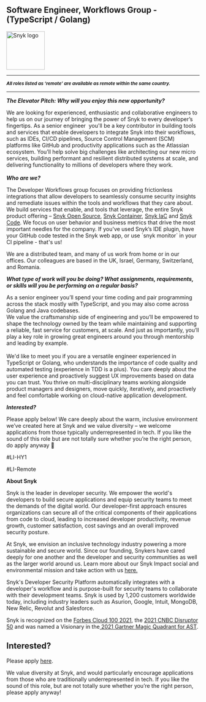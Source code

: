 Software Engineer, Workflows Group - (TypeScript / Golang)
---

<img src="https://res.cloudinary.com/snyk/image/upload/v1537345894/press-kit/brand/logo-black.png" width="100" alt="Snyk logo" />

<hr>
<p><em><strong><sub>All roles listed as ‘remote’ are available as remote within the same country.</sub></strong></em></p>
<hr>
<p><strong><em>The Elevator Pitch: Why will you enjoy this new opportunity?</em></strong></p>
<p><span style="font-weight: 400;">We are looking for experienced, enthusiastic and collaborative engineers to help us on our journey of bringing the power of Snyk to every developer’s fingertips. As a senior engineer&nbsp; you'll be a key contributor in building tools and services that enable developers to integrate Snyk into their workflows, such as IDEs, CI/CD pipelines, Source Control Management (SCM) platforms like GitHub and productivity applications such as the Atlassian ecosystem. You’ll help solve big challenges like architecting our new micro services, building performant and resilient distributed systems at scale, and delivering functionality to millions of developers where they work. </span><span style="font-weight: 400;"><br></span><span style="font-weight: 400;"><br></span><strong><em>Who are we?</em></strong></p>
<p><span style="font-weight: 400;">The Developer Workflows group focuses on providing frictionless integrations that allow developers to seamlessly consume security insights and remediate issues within the tools and workflows that they care about.&nbsp; We build services that enable, and tools that leverage, the entire Snyk product offering – </span><a href="https://snyk.io/product/open-source-security-management/"><span style="font-weight: 400;">Snyk Open Source</span></a><span style="font-weight: 400;">, </span><a href="https://snyk.io/product/container-vulnerability-management/"><span style="font-weight: 400;">Snyk Container</span></a><span style="font-weight: 400;">, </span><a href="https://snyk.io/product/infrastructure-as-code-security/"><span style="font-weight: 400;">Snyk IaC</span></a><span style="font-weight: 400;"> and </span><a href="https://snyk.io/product/snyk-code/"><span style="font-weight: 400;">Snyk Code</span></a><span style="font-weight: 400;">. We focus on user behavior and business metrics that drive the most important needles for the company. If you've used Snyk’s IDE plugin, have your GitHub code tested in the Snyk web app, or use `</span><span style="font-weight: 400;">snyk monitor</span><span style="font-weight: 400;">` in your CI pipeline - that's us!</span></p>
<p><span style="font-weight: 400;">We are a distributed team, and many of us work from home or in our offices. Our colleagues are based in the UK, Israel, Germany, Switzerland, and Romania.&nbsp;</span></p>
<p><span style="font-weight: 400;"><strong><em>What type of work will you be doing? What assignments, requirements, or skills will you be performing on a regular basis?</em></strong></span></p>
<p><span style="font-weight: 400;">As a senior engineer you’ll spend your time coding and pair programming across the stack mostly with TypeScript, and you may also come across Golang and Java codebases. <br>We value the craftsmanship side of engineering and you’ll be empowered to shape the technology owned by the team while maintaining and supporting a reliable, fast service for customers, at scale. And just as importantly, you’ll play a key role in growing great engineers around you through mentorship and leading by example. <br><br>We'd like to meet you if you are a versatile engineer experienced in TypeScript or Golang, who understands the importance of code quality and automated testing (experience in TDD is a plus). You care deeply about the user experience and proactively suggest UX improvements based on data you can trust. You thrive on multi-disciplinary teams working alongside product managers and designers, move quickly, iteratively, and proactively and feel comfortable working on cloud-native application development.</span></p>
<p><em><strong>Interested?</strong></em></p>
<p><span style="font-weight: 400;">Please apply below! We care deeply about the warm, inclusive environment we’ve created here at Snyk and we value diversity – we welcome applications from those typically underrepresented in tech. If you like the sound of this role but are not totally sure whether you’re the right person, do apply anyway 🙂</span></p>
<p><span style="font-weight: 400;">#LI-HY1<br></span></p>
<p><span style="font-weight: 400;">#LI-Remote</span></p><div class="content-conclusion"><p><strong>About Snyk</strong></p>
<p><span style="font-weight: 400;">Snyk is the leader in developer security. We empower the world's developers to build secure applications and equip security teams to meet the demands of the digital world. Our developer-first approach ensures organizations can secure all of the critical components of their applications from code to cloud, leading to increased developer productivity, revenue growth, customer satisfaction, cost savings and an overall improved security posture.&nbsp;</span></p>
<p><span style="font-weight: 400;">At Snyk, we envision an inclusive technology industry powering a more sustainable and secure world.</span> <span style="font-weight: 400;">Since our founding, Snykers have cared deeply for one another and the developer and security communities as well as the larger world around us. Learn more about our Snyk Impact social and environmental mission and take action with us </span><a href="https://snyk.io/about/snyk-impact/"><span style="font-weight: 400;">here.</span></a></p>
<p><span style="font-weight: 400;">Snyk's Developer Security Platform automatically integrates with a developer's workflow and is purpose-built for security teams to collaborate with their development teams. Snyk is used by 1,200 customers worldwide today, including industry leaders such as Asurion, Google, Intuit, MongoDB, New Relic, Revolut and Salesforce.</span></p>
<p><span style="font-weight: 400;">Snyk is recognized on the </span><a href="https://www.forbes.com/cloud100/#6f24b5ba5f94"><span style="font-weight: 400;">Forbes Cloud 100 2021</span></a><span style="font-weight: 400;">, the </span><a href="https://www.cnbc.com/2021/05/25/these-are-the-2021-cnbc-disruptor-50-companies.html"><span style="font-weight: 400;">2021 CNBC Disruptor 50</span></a><span style="font-weight: 400;"> and was named a Visionary in the</span><a href="https://snyk.io/blog/snyk-visionary-2021-gartner-magic-quadrant-for-ast/"><span style="font-weight: 400;"> 2021 Gartner Magic Quadrant for AST</span></a><span style="font-weight: 400;">.</span></p></div>

Interested?
---

Please apply [here](https://boards.greenhouse.io/snyk/jobs/6319098002#app).

We value diversity at Snyk, and would particularly encourage applications from those who are traditionally underrepresented in tech.
If you like the sound of this role, but are not totally sure whether you’re the right person, please apply anyway!
